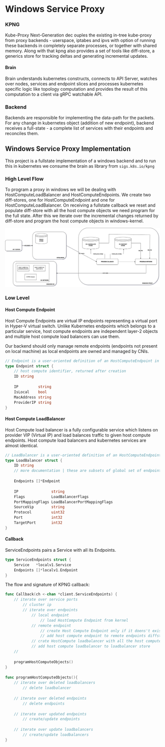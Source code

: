 # Windows Service Proxy

### KPNG
Kube-Proxy Next-Generation dec ouples the existing in-tree kube-proxy from proxy backends - userspace, iptabes and ipvs with option of running these backends in completely separate processes, or together with shared memory.
Along with that kpng also provides a set of tools like diff-store, a generics store for tracking deltas and generating incremental updates.  

#### Brain
Brain understands kubernetes constructs, connects to API Server, watches over nodes, services and endpoint slices and processes kubernetes specific logic like topology computation and provides the result of this computation to a client via gRPC watchable API.

### Backend
Backends are responsible for implementing the data-path for the packets. For any change in kubernetes object (addition of new endpoint), backend receives a full-state - a complete list of services with their endpoints and reconciles them. 

## Windows Service Proxy Implementation
This project is a fullstate implementation of a windows backend and to run this in kubernetes we consume the brain as library from `sigs.k8s.io/kpng`

### High Level Flow
To program a proxy in windows we will be dealing with HostComputeLoadBalancer and HostComputeEndpoints. We create two diff-stores, one for HostComputeEndpoint and one for HostComputeLoadBalancer. On receiving a fullstate callback we reset and populate diff-store with all the host compute objects we need program for the full state. After this we iterate over the incremental changes returned by diff-store and program the host compute objects in windows-kernel.
    
![flow.jpg](..%2Fimages%2Fflow.jpg)


### Low Level
#### Host Compute Endpoint
Host Compute Endpoints are virtual IP endpoints representing a virtual port in Hyper-V virtual switch. Unlike Kubernetes endpoints which belongs to a particular service, host compute endpoints are independent layer-2 objects and multiple host compute load balancers can use them.     

Our backend should only manage remote endpoints (endpoints not present on local machine) as local endpoints are owned and managed by CNIs.


```go
// Endpoint is a user-oriented definition of an HostComputeEndpoint in its entirety.
type Endpoint struct {
	// host compute identifier, returned after creation
	ID string

	IP         string
	IsLocal    bool
	MacAddress string
	ProviderIP string
}

```

#### Host Compute LoadBalancer
Host Compute load balancer is a fully configurable service which listens on provider VIP (Virtual IP) and load balances traffic to given host compute endpoints. Host compute load balancers and kubernetes services are almost identical.  

```go
// LoadBalancer is a user-oriented definition of an HostComputeEndpoint in its entirety.
type LoadBalancer struct {
	ID string
	// more documentation | these are subsets of global set of endpoints

	Endpoints []*Endpoint

	IP               string
	Flags            LoadBalancerFlags
	PortMappingFlags LoadBalancerPortMappingFlags
	SourceVip        string
	Protocol         uint32
	Port             int32
	TargetPort       int32
}

```

#### Callback
ServiceEndpoints pairs a Service with all its Endpoints.
```go
type ServiceEndpoints struct {
	Service   *localv1.Service
	Endpoints []*localv1.Endpoint
}
```
The flow and signature of KPNG callback: 
```go
func Callback(ch <-chan *client.ServiceEndpoints) {
    // iterate over service ports
        // cluster ip
        // iterate over endpoints
            // local endpoint
                // load HostCompute Endpoint from kernel
            // remote endpoint
                // create Host Compute Endpoint only if it doens't exists
                // add host compute endpoint to remote endpoints diffstore
            // crate HostCompute loadbalancer with all the host compute endpoints
            // add host compute loadbalancer to loadbalancer store 
    //
    
    programHostComputeObjects()
}

func programHostComputeObjects(){
    // iterate over deleted loadbalancers
        // delete loadbalancer
    
    // iterate over deleted endpoints
        // delete endpoints
        
    // iterate over updated endpoints
        // create/update endpoints
    
    // iterate over update loadbalancers
        // create/update loadbalancers
}

```
